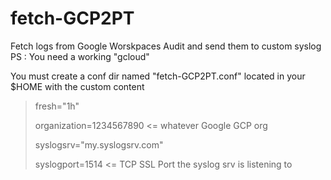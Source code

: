 # fetch-GCP2PT
Fetch logs from Google Worskpaces Audit and send them to custom syslog
PS : You need a working "gcloud"


You must create a conf dir named "fetch-GCP2PT.conf"  located in your $HOME with the custom content

>fresh="1h"
>
>organization=1234567890 <= whatever Google GCP org
>
>syslogsrv="my.syslogsrv.com"
>
>syslogport=1514 <= TCP SSL Port the syslog srv is listening to
>

